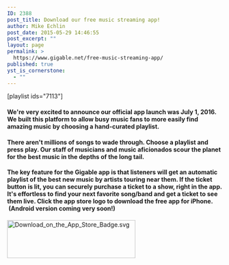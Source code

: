 ```yaml
---
ID: 2388
post_title: Download our free music streaming app!
author: Mike Echlin
post_date: 2015-05-29 14:46:55
post_excerpt: ""
layout: page
permalink: >
  https://www.gigable.net/free-music-streaming-app/
published: true
yst_is_cornerstone:
  - ""
---
```

[playlist ids="7113"]
<h4>We're very excited to announce our official app launch was July 1, 2016. We built this platform to allow busy music fans to more easily find amazing music by choosing a hand-curated playlist.</h4>
<h4>There aren't millions of songs to wade through. Choose a playlist and press play. Our staff of musicians and music aficionados scour the planet for the best music in the depths of the long tail.</h4>
<h4>The key feature for the Gigable app is that listeners will get an automatic playlist of the best new music by artists touring near them. If the ticket button is lit, you can securely purchase a ticket to a show, right in the app. It's effortless to find your next favorite song/band and get a ticket to see them live. <strong>Click the app store logo to download the free app for iPhone.</strong>  (Android version coming very soon!)</h4>
<a href="https://itunes.apple.com/us/app/gigable-music-discovery/id1118761510?mt=8" target="_blank" rel="https://itunes.apple.com/us/app/gigable-music-discovery/id1118761510?mt=8 noopener noreferrer"><img src="https://gigable.net/wp-content/uploads/2015/05/Download_on_the_App_Store_Badge.svg_-300x89.png" alt="Download_on_the_App_Store_Badge.svg" width="300" height="89" /></a>